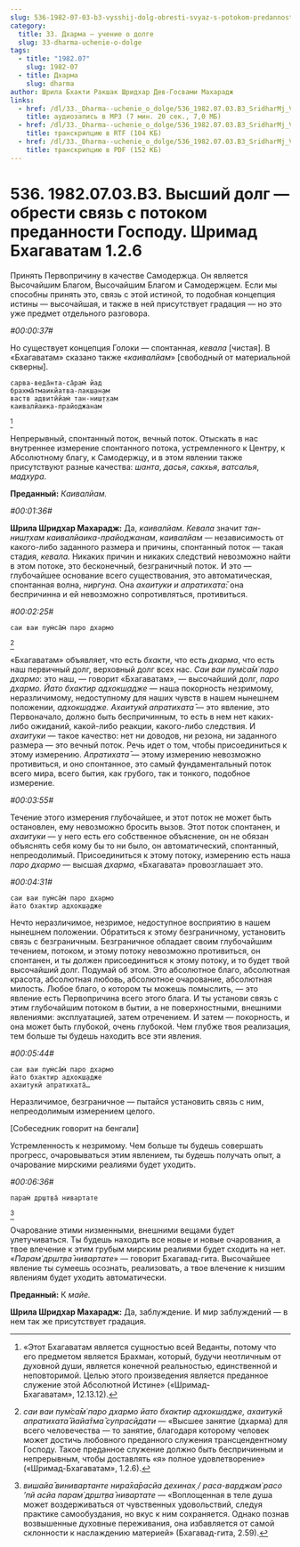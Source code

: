```yaml
---
slug: 536-1982-07-03-b3-vysshij-dolg-obresti-svyaz-s-potokom-predannosti-gospodu-shrimad-bhagavatam-1-2-6
category:
  title: 33. Дхарма — учение о долге
  slug: 33-dharma-uchenie-o-dolge
tags:
  - title: "1982.07"
    slug: 1982-07
  - title: Дхарма
    slug: dharma
author: Шрила Бхакти Ракшак Шридхар Дев-Госвами Махарадж
links:
  - href: /dl/33._Dharma--uchenie_o_dolge/536_1982.07.03.B3_SridharMj_Vysshij_dolg--obresti_svjaz_s_potokom_predannosti_Gospodu_Shrimad_Bhagavatam_1.2.6.mp3
    title: аудиозапись в MP3 (7 мин. 20 сек., 7,0 МБ)
  - href: /dl/33._Dharma--uchenie_o_dolge/536_1982.07.03.B3_SridharMj_Vysshij_dolg--obresti_svjaz_s_potokom_predannosti_Gospodu_Shrimad_Bhagavatam_1.2.6.rtf
    title: транскрипцию в RTF (104 КБ)
  - href: /dl/33._Dharma--uchenie_o_dolge/536_1982.07.03.B3_SridharMj_Vysshij_dolg--obresti_svjaz_s_potokom_predannosti_Gospodu_Shrimad_Bhagavatam_1.2.6.pdf
    title: транскрипцию в PDF (152 КБ)
---
```


# 536. 1982.07.03.B3. Высший долг — обрести связь с потоком преданности Господу. Шримад Бхагаватам 1.2.6

Принять Первопричину в качестве Самодержца. Он является Высочайшим Благом, Высочайшим Благом и Самодержцем. Если мы способны принять это, связь с этой истиной, то подобная концепция истины — высочайшая, и также в ней присутствует градация — но это уже предмет отдельного разговора.

*#00:00:37#*

Но существует концепция Голоки — спонтанная, *кевала* [чистая]. В «Бхагаватам» сказано также «*каивалйам*» [свободный от материальной скверны].

    сарва-веда̄нта-са̄рам̇ йад
    брахма̄тмаикйатва-лакш̣ан̣ам
    ваств адвитӣйам̇ тан-ниш̣т̣хам
    каивалйаика-прайоджанам
[^_ftn1]

Непрерывный, спонтанный поток, вечный поток. Отыскать в нас внутреннее измерение спонтанного потока, устремленного к Центру, к Абсолютному благу, к Самодержцу, и в этом явлении также присутствуют разные качества: *шанта*, *дасья*, *сакхья*, *ватсалья*, *мадхура*.

**Преданный:** *Каивалйам.*

*#00:01:36#*

**Шрила Шридхар Махарадж:** Да, *каивалйам*. *Кевала* значит *тан-ниш̣т̣хам каивалйаика-прайоджанам*, *каивалйам* — независимость от какого-либо заданного размера и причины, спонтанный поток — такая стадия, *кевала.* Никаких причин и никаких следствий невозможно найти в этом потоке, это бесконечный, безграничный поток. И это — глубочайшее основание всего существования, это автоматическая, спонтанная волна, *ниргуна.* Она *ахаитуки и апратихата̄*: она беспричинна и ей невозможно сопротивляться, противиться.

*#00:02:25#*

    саи ваи пум̇са̄м̇ паро дхармо
[^_ftn2]

«Бхагаватам» объявляет, что есть *бхакти*, что есть *дхарма*, что есть наш первичный долг, верховный долг всех нас. *Саи ваи пум̇са̄м̇ паро дхармо*: это наш, — говорит «Бхагаватам», — высочайший долг, *паро дхармо. Йато бхактир адхокш̣адже* — наша покорность незримому, неразличимому, недоступному для наших чувств в нашем нынешнем положении, *адхокш̣адже. Ахаитукй апратихата̄* — это явление, это Первоначало, должно быть беспричинным, то есть в нем нет каких-либо ожиданий, какой-либо реакции, какого-либо следствия. И *ахаитуки* — такое качество: нет ни доводов, ни резона, ни заданного размера — это вечный поток. Речь идет о том, чтобы присоединиться к этому измерению. *Апратихата̄* — этому измерению невозможно противиться, и оно спонтанное, это самый фундаментальный поток всего мира, всего бытия, как грубого, так и тонкого, подобное измерение.

*#00:03:55#*

Течение этого измерения глубочайшее, и этот поток не может быть остановлен, ему невозможно бросить вызов. Этот поток спонтанен, и *ахаитуки* — у него есть его собственное объяснение, он не обязан объяснять себя кому бы то ни было, он автоматический, спонтанный, непреодолимый. Присоединиться к этому потоку, измерению есть наша *паро дхармо* — высшая *дхарма*, «Бхагавата» провозглашает это.

*#00:04:31#*

    саи ваи пум̇са̄м̇ паро дхармо
    йато бхактир адхокш̣адже

Нечто неразличимое, незримое, недоступное восприятию в нашем нынешнем положении. Обратиться к этому безграничному, установить связь с безграничным. Безграничное обладает своим глубочайшим течением, потоком, и этому потоку невозможно противиться, он спонтанен, и ты должен присоединиться к этому потоку, и то будет твой высочайший долг. Подумай об этом. Это абсолютное благо, абсолютная красота, абсолютная любовь, абсолютное очарование, абсолютная милость. Любое благо, о котором ты можешь помыслить, — это явление есть Первопричина всего этого блага. И ты установи связь с этим глубочайшим потоком в бытии, а не поверхностными, внешними явлениями: эксплуатацией, затем отречением. И затем — покорность, и она может быть глубокой, очень глубокой. Чем глубже твоя реализация, тем больше ты будешь находить все эти явления.

*#00:05:44#*

    саи ваи пум̇са̄м̇ паро дхармо
    йато бхактир адхокш̣адже
    ахаитукй апратихата̄…

Неразличимое, безграничное — пытайся установить связь с ним, непреодолимым измерением целого.

[Собеседник говорит на бенгали]

Устремленность к незримому. Чем больше ты будешь совершать прогресс, очаровываться этим явлением, ты будешь получать опыт, а очарование мирскими реалиями будет уходить.

*#00:06:36#*

    парам̇ др̣шт̣ва̄ нивартате
[^_ftn3]

Очарование этими низменными, внешними вещами будет улетучиваться. Ты будешь находить все новые и новые очарования, а твое влечение к этим грубым мирским реалиями будет сходить на нет. «*Парам̇ др̣шт̣ва̄ нивартате*» — говорит Бхагавад-гита. Высочайшее явление ты сумеешь осознать, реализовать, а твое влечение к низшим явлениям будет уходить автоматически.

**Преданный:** К *майе.*

**Шрила Шридхар Махарадж:** Да, заблуждение. И мир заблуждений — в нем так же присутствует градация.



[^_ftn1]: «Этот Бхагаватам является сущностью всей Веданты, потому что его предметом является Брахман, который, будучи неотличным от духовной души, является конечной реальностью, единственной и неповторимой. Целью этого произведения является преданное служение этой Абсолютной Истине» («Шримад-Бхагаватам», 12.13.12).

[^_ftn2]: *саи ваи пум̇са̄м̇ паро дхармо йато бхактир адхокш̣адже, ахаитукй апратихата̄ йайа̄тма̄ супрасӣдати* — «Высшее занятие (дхарма) для всего человечества — то занятие, благодаря которому человек может достичь любовного преданного служения трансцендентному Господу. Такое преданное служение должно быть беспричинным и непрерывным, чтобы доставлять «я» полное удовлетворение» («Шримад-Бхагаватам», 1.2.6).

[^_ftn3]: *вишайа̄ винивартанте нира̄ха̄расйа дехинах̣ / раса-варджам̇ расо ’пй асйа парам̇ др̣шт̣ва̄ нивартате* — «Воплощенная в теле душа может воздерживаться от чувственных удовольствий, следуя практике самообуздания, но вкус к ним сохраняется. Однако познав возвышенные духовные переживания, она избавляется от самой склонности к наслаждению материей» (Бхагавад-гита, 2.59).

